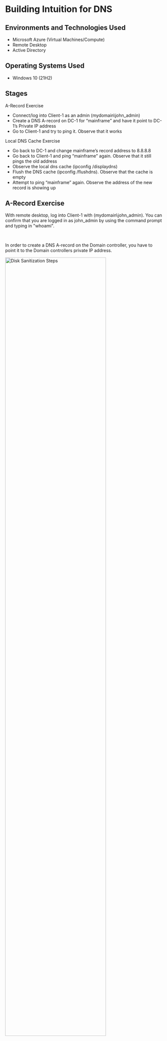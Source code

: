 

<h1>Building Intuition for DNS</h1>



<h2>Environments and Technologies Used</h2>

- Microsoft Azure (Virtual Machines/Compute)
- Remote Desktop
- Active Directory

<h2>Operating Systems Used </h2>

- Windows 10</b> (21H2)

<h2>Stages</h2>

A-Record Exercise
- Connect/log into Client-1 as an admin (mydomain\john_admin)
- Create a DNS A-record on DC-1 for “mainframe” and have it point to DC-1’s Private IP address
- Go to Client-1 and try to ping it. Observe that it works


Local DNS Cache Exercise
- Go back to DC-1 and change mainframe’s record address to 8.8.8.8
- Go back to Client-1 and ping “mainframe” again. Observe that it still pings the old address
- Observe the local dns cache (ipconfig /displaydns)
- Flush the DNS cache (ipconfig /flushdns). Observe that the cache is empty
- Attempt to ping “mainframe” again. Observe the address of the new record is showing up

<h2></h2>
<h2>A-Record Exercise
</h2>

<p>

<p>
With remote desktop, log into Client-1 with (mydomain\john_admin). You can confirm that you are logged in as john_admin by using the command prompt and typing in "whoami".
</p>
</p>
<br />

<p>
In order to create a DNS A-record on the Domain controller, you have to point it to the Domain controllers private IP address.
</p>
<img src="https://i.imgur.com/q5Og6Yw.png" height="80%" width="80%" alt="Disk Sanitization Steps"/>
</p>
<br />

<p>
Go to Client-1 and try to ping it. Observe that it works
</p>
<img src="https://i.imgur.com/BigO9GT.png" height="80%" width="80%" alt="Disk Sanitization Steps"/>
</p>
<br />

<h2></h2>
<h2>Local DNS Cache Exercise
</h2>

<p>
Go back to DC-1 and change mainframe’s record address to 8.8.8.8
</p>
<img src="https://i.imgur.com/cYJbS7L.png" height="80%" width="80%" alt="Disk Sanitization Steps"/>
</p>
<br />

<p>
Go back to Client-1 and ping “mainframe” again. Observe that it still pings the old address
</p>
<img src="https://i.imgur.com/1bqGoR7.png" height="80%" width="80%" alt="Disk Sanitization Steps"/>
</p>
<br />

<p>
Observe the local dns cache (ipconfig /displaydns)
</p>
<img src="https://i.imgur.com/vgwPvQ2.png" height="80%" width="80%" alt="Disk Sanitization Steps"/>
</p>
<br />

<p>
Flush the DNS cache (ipconfig /flushdns). Observe that the cache is empty
</p>
<img src="https://i.imgur.com/Zxb6IoO.png" height="80%" width="80%" alt="Disk Sanitization Steps"/>
</p>
<br />

<p>
Attempt to ping “mainframe” again. Observe the address of the new record is showing up
</p>
<img src="https://i.imgur.com/WKZB91W.png" height="80%" width="80%" alt="Disk Sanitization Steps"/>
</p>
<br />
